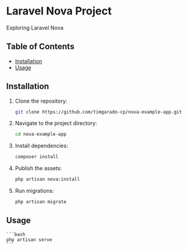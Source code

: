 # Laravel Nova Project
Exploring Laravel Nova

## Table of Contents

- [Installation](#installation)
- [Usage](#usage)

## Installation

1. Clone the repository:

    ```bash
    git clone https://github.com/timgarado-cp/nova-example-app.git
    ```

2. Navigate to the project directory:

    ```bash
    cd nova-example-app
    ```

3. Install dependencies:

    ```bash
    composer install
    ```

4. Publish the assets:

    ```bash
    php artisan nova:install
    ```

5. Run migrations:

    ```bash
    php artisan migrate
    ```


## Usage

    ```bash
    php artisan serve
    ```

